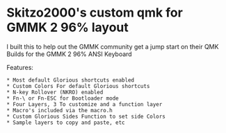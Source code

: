 # Skitzo2000's custom qmk for GMMK 2 96% layout

I built this to help out the GMMK community get a jump start on their QMK Builds for the GMMK 2 96% ANSI Keyboard

Features:

	* Most default Glorious shortcuts enabled
    * Custom Colors For default Glorious shortcuts
	* N-key Rollover (NKRO) enabled 
	* Fn-\ or Fn-ESC for Bootloader mode
	* Four Layers, 3 To customize and a function layer
	* Macro's included via the macro.h
	* Custom Glorious Sides Function to set side Colors
	* Sample layers to copy and paste, etc
